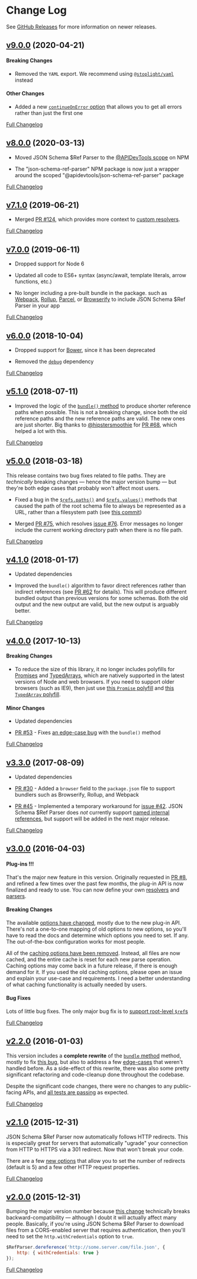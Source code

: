 Change Log
==========

See [GitHub Releases](https://github.com/APIDevTools/json-schema-ref-parser/releases) for more information on newer releases.

[v9.0.0](https://github.com/APIDevTools/json-schema-ref-parser/tree/v9.0.0) (2020-04-21)
----------------------------------------------------------------------------------------------------

#### Breaking Changes

- Removed the `YAML` export. We recommend using [`@stoplight/yaml`](https://www.npmjs.com/package/@stoplight/yaml) instead


#### Other Changes

- Added a new [`continueOnError` option](https://apitools.dev/json-schema-ref-parser/docs/options) that allows you to get all errors rather than just the first one


[Full Changelog](https://github.com/APIDevTools/json-schema-ref-parser/compare/v8.0.0...v9.0.0)



[v8.0.0](https://github.com/APIDevTools/json-schema-ref-parser/tree/v8.0.0) (2020-03-13)
----------------------------------------------------------------------------------------------------

- Moved JSON Schema $Ref Parser to the [@APIDevTools scope](https://www.npmjs.com/org/apidevtools) on NPM

- The "json-schema-ref-parser" NPM package is now just a wrapper around the scoped "@apidevtools/json-schema-ref-parser" package

[Full Changelog](https://github.com/APIDevTools/json-schema-ref-parser/compare/v7.1.4...v8.0.0)



[v7.1.0](https://github.com/APIDevTools/json-schema-ref-parser/tree/v7.1.0) (2019-06-21)
----------------------------------------------------------------------------------------------------

- Merged [PR #124](https://github.com/APIDevTools/json-schema-ref-parser/pull/124/), which provides more context to [custom resolvers](https://apitools.dev/json-schema-ref-parser/docs/plugins/resolvers.html).

[Full Changelog](https://github.com/APIDevTools/json-schema-ref-parser/compare/v7.0.1...v7.1.0)



[v7.0.0](https://github.com/APIDevTools/json-schema-ref-parser/tree/v7.0.0) (2019-06-11)
----------------------------------------------------------------------------------------------------

- Dropped support for Node 6

- Updated all code to ES6+ syntax (async/await, template literals, arrow functions, etc.)

- No longer including a pre-built bundle in the package. such as [Webpack](https://webpack.js.org/), [Rollup](https://rollupjs.org/), [Parcel](https://parceljs.org/), or [Browserify](http://browserify.org/) to include JSON Schema $Ref Parser in your app

[Full Changelog](https://github.com/APIDevTools/json-schema-ref-parser/compare/v6.1.0...v7.0.0)



[v6.0.0](https://github.com/APIDevTools/json-schema-ref-parser/tree/v6.0.0) (2018-10-04)
----------------------------------------------------------------------------------------------------

- Dropped support for [Bower](https://www.npmjs.com/package/bower), since it has been deprecated

- Removed the [`debug`](https://npmjs.com/package/debug) dependency

[Full Changelog](https://github.com/APIDevTools/json-schema-ref-parser/compare/v5.1.0...v6.0.0)



[v5.1.0](https://github.com/APIDevTools/json-schema-ref-parser/tree/v5.1.0) (2018-07-11)
----------------------------------------------------------------------------------------------------

- Improved the logic of the [`bundle()` method](https://github.com/APIDevTools/json-schema-ref-parser/blob/master/docs/ref-parser.md#bundleschema-options-callback) to produce shorter reference paths when possible.  This is not a breaking change, since both the old reference paths and the new reference paths are valid.  The new ones are just shorter.  Big thanks to [@hipstersmoothie](https://github.com/hipstersmoothie) for [PR #68](https://github.com/APIDevTools/json-schema-ref-parser/pull/68), which helped a lot with this.

[Full Changelog](https://github.com/APIDevTools/json-schema-ref-parser/compare/v5.0.0...v5.1.0)



[v5.0.0](https://github.com/APIDevTools/json-schema-ref-parser/tree/v5.0.0) (2018-03-18)
----------------------------------------------------------------------------------------------------

This release contains two bug fixes related to file paths.  They are _technically_ breaking changes &mdash; hence the major version bump &mdash; but they're both edge cases that probably won't affect most users.

- Fixed a bug in the [`$refs.paths()`](docs/refs.md#pathstypes) and [`$refs.values()`](docs/refs.md#valuestypes) methods that caused the path of the root schema file to always be represented as a URL, rather than a filesystem path (see [this commit](https://github.com/APIDevTools/json-schema-ref-parser/commit/a95cf50fdf16c864cc1c18d2021d9ce3ec35f5de))

- Merged [PR #75](https://github.com/APIDevTools/json-schema-ref-parser/pull/75), which resolves [issue #76](https://github.com/APIDevTools/swagger-parser/issues/76).  Error messages no longer include the current working directory path when there is no file path.

[Full Changelog](https://github.com/APIDevTools/json-schema-ref-parser/compare/v4.1.1...v5.0.0)



[v4.1.0](https://github.com/APIDevTools/json-schema-ref-parser/tree/v4.1.0) (2018-01-17)
----------------------------------------------------------------------------------------------------

- Updated dependencies

- Improved the `bundle()` algorithm to favor direct references rather than indirect references (see [PR #62](https://github.com/APIDevTools/json-schema-ref-parser/pull/62) for details).  This will produce different bundled output than previous versions for some schemas. Both the old output and the new output are valid, but the new output is arguably better.

[Full Changelog](https://github.com/APIDevTools/json-schema-ref-parser/compare/v4.0.0...v4.1.0)



[v4.0.0](https://github.com/APIDevTools/json-schema-ref-parser/tree/v4.0.0) (2017-10-13)
----------------------------------------------------------------------------------------------------

#### Breaking Changes

- To reduce the size of this library, it no longer includes polyfills for [Promises](https://developer.mozilla.org/en-US/docs/Web/JavaScript/Reference/Global_Objects/Promise) and [TypedArrays](https://developer.mozilla.org/en-US/docs/Web/JavaScript/Reference/Global_Objects/TypedArray), which are natively supported in the latest versions of Node and web browsers.  If you need to support older browsers (such as IE9), then just use [this `Promise` polyfill](https://github.com/stefanpenner/es6-promise) and [this `TypedArray` polyfill](https://github.com/inexorabletash/polyfill/blob/master/typedarray.js).

#### Minor Changes

- Updated dependencies

- [PR #53](https://github.com/APIDevTools/json-schema-ref-parser/pull/53) - Fixes [an edge-case bug](https://github.com/APIDevTools/json-schema-ref-parser/issues/52) with the `bundle()` method

[Full Changelog](https://github.com/APIDevTools/json-schema-ref-parser/compare/v3.3.0...v4.0.0)



[v3.3.0](https://github.com/APIDevTools/json-schema-ref-parser/tree/v3.3.0) (2017-08-09)
----------------------------------------------------------------------------------------------------

- Updated dependencies

- [PR #30](https://github.com/APIDevTools/json-schema-ref-parser/pull/30) - Added a `browser` field to the `package.json` file to support bundlers such as Browserify, Rollup, and Webpack

- [PR #45](https://github.com/APIDevTools/json-schema-ref-parser/pull/45) - Implemented a temporary workaround for [issue #42](https://github.com/APIDevTools/json-schema-ref-parser/issues/42). JSON Schema $Ref Parser does _not_ currently support [named internal references](http://json-schema.org/latest/json-schema-core.html#id-keyword), but support will be added in the next major release.

[Full Changelog](https://github.com/APIDevTools/json-schema-ref-parser/compare/v3.0.0...v3.3.0)



[v3.0.0](https://github.com/APIDevTools/json-schema-ref-parser/tree/v3.0.0) (2016-04-03)
----------------------------------------------------------------------------------------------------

#### Plug-ins !!!
That's the major new feature in this version. Originally requested in [PR #8](https://github.com/APIDevTools/json-schema-ref-parser/pull/8), and refined a few times over the past few months, the plug-in API is now finalized and ready to use. You can now define your own [resolvers](https://github.com/APIDevTools/json-schema-ref-parser/blob/v3.0.0/docs/plugins/resolvers.md) and [parsers](https://github.com/APIDevTools/json-schema-ref-parser/blob/v3.0.0/docs/plugins/parsers.md).

#### Breaking Changes
The available [options have changed](https://github.com/APIDevTools/json-schema-ref-parser/blob/v3.0.0/docs/options.md), mostly due to the new plug-in API.  There's not a one-to-one mapping of old options to new options, so you'll have to read the docs and determine which options you need to set. If any. The out-of-the-box configuration works for most people.

All of the [caching options have been removed](https://github.com/APIDevTools/json-schema-ref-parser/commit/1f4260184bfd370e9cd385b523fb08c098fac6db). Instead, all files are now cached, and the entire cache is reset for each new parse operation. Caching options may come back in a future release, if there is enough demand for it. If you used the old caching options, please open an issue and explain your use-case and requirements.  I need a better understanding of what caching functionality is actually needed by users.

#### Bug Fixes
Lots of little bug fixes.  The only major bug fix is to [support root-level `$ref`s](https://github.com/APIDevTools/json-schema-ref-parser/issues/16)


[Full Changelog](https://github.com/APIDevTools/json-schema-ref-parser/compare/v2.2.0...v3.0.0)



[v2.2.0](https://github.com/APIDevTools/json-schema-ref-parser/tree/v2.2.0) (2016-01-03)
----------------------------------------------------------------------------------------------------

This version includes a **complete rewrite** of the [`bundle` method](https://github.com/APIDevTools/json-schema-ref-parser/blob/master/docs/ref-parser.md#bundleschema-options-callback) method, mostly to fix [this bug](https://github.com/APIDevTools/swagger-parser/issues/16), but also to address a few [edge-cases](https://github.com/APIDevTools/json-schema-ref-parser/commit/ca9b322879519e4bcb2dcf6e63f08ac254b90868) that weren't handled before.  As a side-effect of this rewrite, there was also some pretty significant refactoring and code-cleanup done throughout the codebase.

Despite the significant code changes, there were no changes to any public-facing APIs, and [all tests are passing](https://apitools.dev/json-schema-ref-parser/test/) as expected.

[Full Changelog](https://github.com/APIDevTools/json-schema-ref-parser/compare/v2.1.0...v2.2.0)



[v2.1.0](https://github.com/APIDevTools/json-schema-ref-parser/tree/v2.1.0) (2015-12-31)
----------------------------------------------------------------------------------------------------

JSON Schema $Ref Parser now automatically follows HTTP redirects. This is especially great for servers that automatically "ugrade" your connection from HTTP to HTTPS via a 301 redirect. Now that won't break your code.

There are a few [new options](https://github.com/APIDevTools/json-schema-ref-parser/blob/master/docs/options.md) that allow you to set the number of redirects (default is 5) and a few other HTTP request properties.

[Full Changelog](https://github.com/APIDevTools/json-schema-ref-parser/compare/v2.0.0...v2.1.0)



[v2.0.0](https://github.com/APIDevTools/json-schema-ref-parser/tree/v2.0.0) (2015-12-31)
----------------------------------------------------------------------------------------------------

Bumping the major version number because [this change](https://github.com/APIDevTools/json-schema-ref-parser/pull/5) technically breaks backward-compatibility &mdash; although I doubt it will actually affect many people.  Basically, if you're using JSON Schema $Ref Parser to download files from a CORS-enabled server that requires authentication, then you'll need to set the `http.withCredentials` option to `true`.

```javascript
$RefParser.dereference('http://some.server.com/file.json', {
    http: { withCredentials: true }
});
```

[Full Changelog](https://github.com/APIDevTools/json-schema-ref-parser/compare/v1.4.1...v2.0.0)
